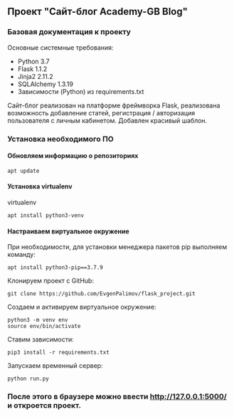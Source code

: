 ## Проект "Сайт-блог Academy-GB Blog"

### Базовая документация к проекту

Основные системные требования:

* Python 3.7
* Flask 1.1.2
* Jinja2 2.11.2
* SQLAlchemy 1.3.19
* Зависимости (Python) из requirements.txt

Сайт-блог реализован на платформе фреймворка Flask, реализована возможность 
добавление статей, регистрация / авторизация пользователя с личным кабинетом.
Добавлен красивый шаблон.

### Установка необходимого ПО

#### Обновляем информацию о репозиториях

```
apt update
```

#### Установка virtualenv

virtualenv

```
apt install python3-venv
```

#### Настраиваем виртуальное окружение

При необходимости, для установки менеджера пакетов pip выполняем команду:

```
apt install python3-pip==3.7.9
```

Клонируем проект с GitHub:

```
git clone https://github.com/EvgenPalimov/flask_project.git
```

Создаем и активируем виртуальное окружение:

```
python3 -m venv env
source env/bin/activate
```

Ставим зависимости:

```
pip3 install -r requirements.txt
```

Запускаем временный сервер:

```
python run.py
```


### После этого в браузере можно ввести http://127.0.0.1:5000/ и откроется проект.
